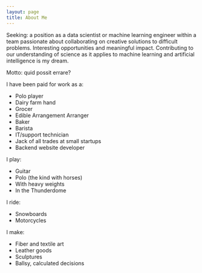```yaml
---
layout: page
title: About Me
---
```


Seeking: a position as a data scientist or machine learning engineer within a team passionate about collaborating on creative solutions to difficult problems. Interesting opportunities and meaningful impact. Contributing to our understanding of science as it applies to machine learning and artificial intelligence is my dream.

Motto: quid possit errare?

I have been paid for work as a:

- Polo player
- Dairy farm hand
- Grocer
- Edible Arrangement Arranger
- Baker
- Barista
- IT/support technician
- Jack of all trades at small startups
- Backend website developer

I play:

- Guitar
- Polo (the kind with horses)
- With heavy weights
- In the Thunderdome

I ride:

- Snowboards
- Motorcycles

I make:

- Fiber and textile art
- Leather goods
- Sculptures
- Ballsy, calculated decisions